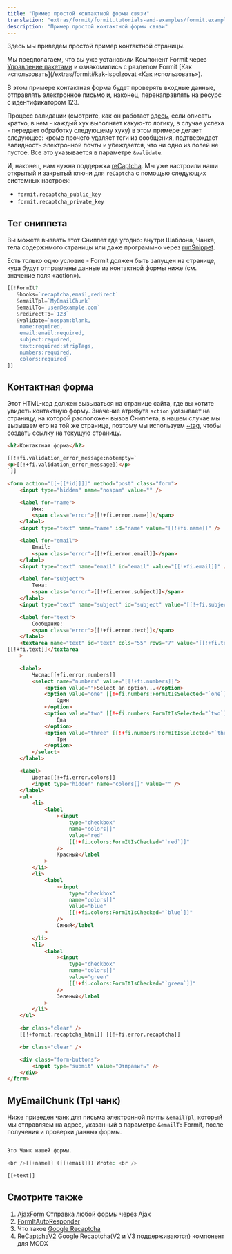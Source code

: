 ```yaml
---
title: "Пример простой контактной формы связи"
translation: "extras/formit/formit.tutorials-and-examples/formit.examples.simple-contact-page"
description: "Пример простой контактной формы связи"
---
```


Здесь мы приведем простой пример контактной страницы.

Мы предполагаем, что вы уже установили Компонент Formit через [Управление пакетами](develop-in-modx/advanced-development/package-management) и ознакомились с разделом Formit [Как использовать](/extras/formit#kak-ispolzovat «Как использовать»).

В этом примере контактная форма будет проверять входные данные, отправлять электронное письмо и, наконец, перенаправлять на ресурс с идентификатором 123.

Процесс валидации (смотрите, как он работает [здесь](extras/formit/formit.validators), если описать кратко, в нем - каждый хук выполняет какую-то логику, в случае успеха - передает обработку следующему хуку) в этом примере делает следующее: кроме прочего удаляет теги из сообщения, подтверждает валидность электронной почты и убеждается, что ни одно из полей не пустое. Все это указывается в параметре `&validate`.

И, наконец, нам нужна поддержка [reCaptcha](https://www.google.com/recaptcha/about/). Мы уже настроили наши открытый и закрытый ключи для `reCaptcha` с помощью следующих системных настроек:

-   `formit.recaptcha_public_key`
-   `formit.recaptcha_private_key`

## Тег сниппета

Вы можете вызвать этот Сниппет где угодно: внутри Шаблона, Чанка, тела содержимого страницы или даже программно через [runSnippet](exnding-modx/modx-class/reference/modx.runsnippet).

Есть только одно условие - Formit должен быть запущен на странице, куда будут отправлены данные из контактной формы ниже (см. значение поля «action»).

```php
[[!FormIt?
   &hooks=`recaptcha,email,redirect`
   &emailTpl=`MyEmailChunk`
   &emailTo=`user@example.com`
   &redirectTo=`123`
   &validate=`nospam:blank,
    name:required,
    email:email:required,
    subject:required,
    text:required:stripTags,
    numbers:required,
    colors:required`
]]
```

## Контактная форма

Этот HTML-код должен вызываться на странице сайта, где вы хотите увидеть контактную форму. Значение атрибута `action` указывает на страницу, на которой расположен вызов Сниппета, в нашем случае мы вызываем его на той же странице, поэтому мы используем [~tag](building-sites/tag-syntax/common#default-resource-content-field-tags), чтобы создать ссылку на текущую страницу.

```html
<h2>Контактная форма</h2>

[[!+fi.validation_error_message:notempty=`
<p>[[!+fi.validation_error_message]]</p>
`]]

<form action="[[~[[*id]]]]" method="post" class="form">
    <input type="hidden" name="nospam" value="" />

    <label for="name">
        Имя:
        <span class="error">[[!+fi.error.name]]</span>
    </label>
    <input type="text" name="name" id="name" value="[[!+fi.name]]" />

    <label for="email">
        Email:
        <span class="error">[[!+fi.error.email]]</span>
    </label>
    <input type="text" name="email" id="email" value="[[!+fi.email]]" />

    <label for="subject">
        Тема:
        <span class="error">[[!+fi.error.subject]]</span>
    </label>
    <input type="text" name="subject" id="subject" value="[[!+fi.subject]]" />

    <label for="text">
        Сообщение:
        <span class="error">[[!+fi.error.text]]</span>
    </label>
    <textarea name="text" id="text" cols="55" rows="7" value="[[!+fi.text]]">
[[!+fi.text]]</textarea
    >

    <label>
        Числа:[[+fi.error.numbers]]
        <select name="numbers" value="[[!+fi.numbers]]">
            <option value="">Select an option...</option>
            <option value="one" [[!+fi.numbers:FormItIsSelected="`one`]]">
                Один
            </option>
            <option value="two" [[!+fi.numbers:FormItIsSelected="`two`]]">
                Два
            </option>
            <option value="three" [[!+fi.numbers:FormItIsSelected="`three`]]">
                Три
            </option>
        </select>
    </label>

    <label>
        Цвета:[[!+fi.error.colors]]
        <input type="hidden" name="colors[]" value="" />
    </label>
    <ul>
        <li>
            <label
                ><input
                    type="checkbox"
                    name="colors[]"
                    value="red"
                    [[!+fi.colors:FormItIsChecked="`red`]]"
                />
                Красный</label
            >
        </li>
        <li>
            <label
                ><input
                    type="checkbox"
                    name="colors[]"
                    value="blue"
                    [[!+fi.colors:FormItIsChecked="`blue`]]"
                />
                Синий</label
            >
        </li>
        <li>
            <label
                ><input
                    type="checkbox"
                    name="colors[]"
                    value="green"
                    [[!+fi.colors:FormItIsChecked="`green`]]"
                />
                Зеленый</label
            >
        </li>
    </ul>

    <br class="clear" />
    [[!+formit.recaptcha_html]] [[!+fi.error.recaptcha]]

    <br class="clear" />

    <div class="form-buttons">
        <input type="submit" value="Отправить" />
    </div>
</form>
```

## MyEmailChunk (Tpl чанк)

Ниже приведен чанк для письма электронной почты `&emailTpl`, который мы отправляем на адрес, указанный в параметре `&emailTo` Formit, после получения и проверки данных формы.

```php

Это Чанк нашей формы.

<br />[[+name]] ([[+email]]) Wrote: <br />

[[+text]]
```

## Смотрите также

1. [AjaxForm](https://modx.com/extras/package/ajaxform) Отправка любой формы через Ajax
2. [FormItAutoResponder](extras/formit/formit.hooks/formitautoresponder)
3. Что такое [Google Recaptcha](https://www.google.com/recaptcha/about/)
4. [ReCaptchaV2](https://modx.com/extras/package/recaptchav2) Google Recaptcha(V2 и V3 поддерживаются) компонент для MODX
